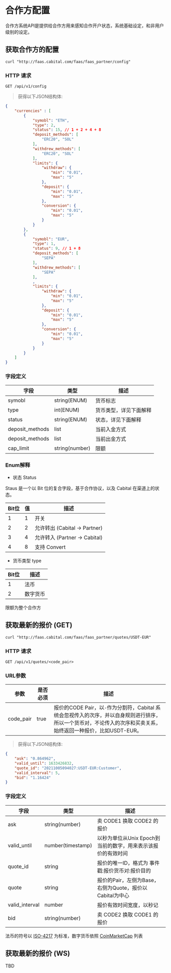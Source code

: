 # 合作方配置

合作方系统API是提供给合作方用来感知合作开户状态，系统基础设定，和非用户级别的设定。

## 获取合作方的配置


```shell
curl "http://faas.cabital.com/faas/faas_partner/config"
```

### HTTP 请求

`GET /api/v1/config`


> 获得以下JSON结构体:


```json
{
    "currencies" : [
        {
            "symobl": "ETH",
            "type": 2,
            "status": 15, // 1 + 2 + 4 + 8
            "deposit_methods": [
                "ERC20", "SOL"
            ],
            "withdrew_methods": [
                "ERC20", "SOL"
            ],
            "limits": {
                "withdraw": {
                    "min": "0.01",
                    "max": "5"
                },
                "deposit": {
                    "min": "0.01",
                    "max": "5"
                },
                "conversion": {
                    "min": "0.01",
                    "max": "5"
                }
            }
        },
        {
            "symobl": "EUR",
            "type": 1, 
            "status": 9, // 1 + 8
            "deposit_methods": [
                "SEPA"
            ],
            "withdrew_methods": [
                "SEPA"
            ],
            ,
            "limits": {
                "withdraw": {
                    "min": "0.01",
                    "max": "5"
                },
                "deposit": {
                    "min": "0.01",
                    "max": "5"
                },
                "conversion": {
                    "min": "0.01",
                    "max": "5"
                }
            }
        }
    ]
}
```
### 字段定义

字段 | 类型 | 描述
--------- | ------- | ---------------
symobl | string(ENUM) | 货币标志
type | int(ENUM) | 货币类型，详见下面解释
status | string(ENUM) | 状态，详见下面解释
deposit_methods | list | 当前入金方式
deposit_methods | list | 当前出金方式
cap_limit | string(number) | 限额
### Enum解释

- 状态 Status

Staus 是一个以 Bit 位的复合字段，基于合作协议，以及 Cabital 在渠道上的状态。

Bit位 |  值 |  描述
--------- |  ---- |  -----------
1 | 1 |  开关
2 | 2 |  允许转出 (Cabital -> Partner)
3 | 4 |  允许转入 (Partner -> Cabital)
4 | 8 |  支持 Convert

- 货币类型 type


Bit位 | 描述
--------- | -----------
1 | 法币
2 | 数字货币

<aside class="success">
限额为整个合作方
</aside>

## 获取最新的报价 (GET)

```shell
curl "http://faas.cabital.com/faas/faas_partner/quotes/USDT-EUR"
```
### HTTP 请求

`GET /api/v1/quotes/<code_pair>`

### URL参数

参数 | 是否必须 | 描述
--------- | ------- | -----------
code_pair | true | 报价的CODE Pair，以`-`作为分割符，Cabital 系统会忽视传入的次序，并以自身规则进行排序，所以一个货币对，不论传入的次序和买卖关系，始终返回一种报价，比如USDT-EUR。

> 获得以下JSON结构体:


```json
{
    "ask": "0.864962",
    "valid_until": 1633426832,
    "quote_id": "20211005094027:USDT-EUR:Customer",
    "valid_interval": 5,
    "bid": "1.16424"
}
```
### 字段定义

字段 | 类型 | 描述
--------- | ------- | ---------------
ask | string(number) | 卖 CODE1 换取 CODE2 的报价
valid_until | number(timestamp) | 以秒为单位从Unix Epoch到当前的数字，用来表示该报价的有效时间
quote_id | string | 报价的唯一ID，格式为 事件戳:报价货币对:报价目的
quote | string | 报价的Pair，左侧为Base，右侧为Quote，报价以Cabital为中心
valid_interval | number | 报价有效时间宽度，以秒记
bid | string(number) | 卖 CODE2 换取 CODE1 的报价


<aside class="success">
法币的符号以 <a href="https://en.wikipedia.org/wiki/ISO_4217">ISO-4217</a> 为标准，数字货币依照 <a href="https://coinmarketcap.com/all/views/all/">CoinMarketCap</a> 列表
</aside>


## 获取最新的报价 (WS)

TBD